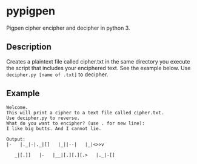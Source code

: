# pypigpen
Pigpen cipher encipher and decipher in python 3.

## Description

Creates a plaintext file called cipher.txt in the same directory you execute the script that includes your enciphered text. See the example below. Use ```decipher.py [name of .txt]``` to decipher.

## Example

```
Welcome.
This will print a cipher to a text file called cipher.txt.
Use decipher.py to reverse.
What do you want to encipher? (use . for new line):
I like big butts. And I cannot lie.

Output:
|-   |._|-|._|[]   |_||--|   |_|<>>v

   _|[.]]   |-   |__|[.][.][.>   |._|-[]
   
```
